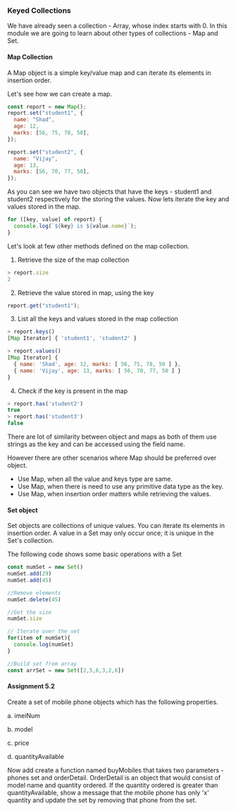 ### Keyed Collections

We have already seen a collection - Array, whose index starts with 0. In this module we are going to learn about other types of collections - Map and Set.

#### Map Collection

A Map object is a simple key/value map and can iterate its elements in insertion order.

Let's see how we can create a map.

```js
const report = new Map();
report.set("student1", {
  name: "Shad",
  age: 12,
  marks: [56, 75, 78, 50],
});

report.set("student2", {
  name: "Vijay",
  age: 13,
  marks: [56, 70, 77, 50],
});
```

As you can see we have two objects that have the keys - student1 and student2 respectively for the storing the values. Now lets iterate the key and values stored in the map.

```js
for ([key, value] of report) {
  console.log(`${key} is ${value.name}`);
}
```

Let's look at few other methods defined on the map collection.

1. Retrieve the size of the map collection

```js
> report.size
2
```

2. Retrieve the value stored in map, using the key

```js
report.get("student1");
```

3. List all the keys and values stored in the map collection

```js
> report.keys()
[Map Iterator] { 'student1', 'student2' }

> report.values()
[Map Iterator] {
  { name: 'Shad', age: 12, marks: [ 56, 75, 78, 50 ] },
  { name: 'Vijay', age: 13, marks: [ 56, 70, 77, 50 ] }
}
```

4. Check if the key is present in the map

```js
> report.has('student2')
true
> report.has('student3')
false
```

There are lot of similarity between object and maps as both of them use strings as the key and can be accessed using the field name.

However there are other scenarios where Map should be preferred over object.

- Use Map, when all the value and keys type are same.
- Use Map, when there is need to use any primitive data type as the key.
- Use Map, when insertion order matters while retrieving the values.

#### Set object

Set objects are collections of unique values. You can iterate its elements in insertion order. A value in a Set may only occur once; it is unique in the Set's collection.

The following code shows some basic operations with a Set

```js
const numSet = new Set()
numSet.add(29)
numSet.add(45)

//Remove elements
numSet.delete(45)

//Get the size
numSet.size

// Iterate over the set
for(item of numSet){
  console.log(numSet)
}

//Build set from array
const arrSet = new Set([2,5,6,3,2,6])

```

#### Assignment 5.2

Create a set of mobile phone objects which has the following properties.

  a. imeiNum

  b. model

  c. price

  d. quantityAvailable

Now add create a function named buyMobiles that takes two parameters - phones set and orderDetail. OrderDetail is an object that would consist of model name  and quantity ordered. If the quantity ordered is greater than quantityAvailable, show a message that the mobile phone has only 'x' quantity and update the set by removing that phone from the set.
